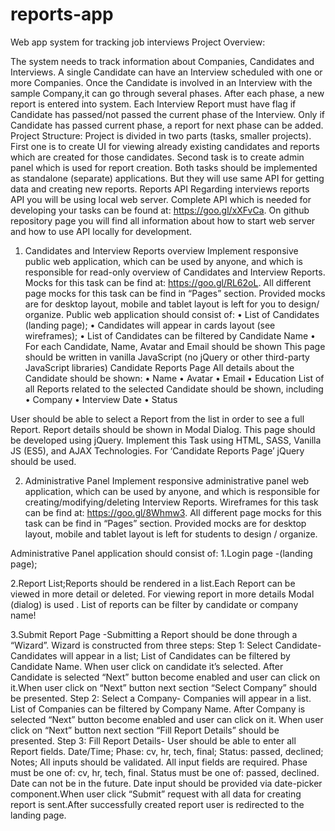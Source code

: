 # reports-app
Web app system for tracking job interviews 
Project Overview:

The system needs to track information about Companies, Candidates and Interviews.
A single Candidate can have an Interview scheduled with one or more Companies. Once the Candidate is involved in an Interview with the sample Company,it can go through several phases. After each phase, a new report is entered into system.
Each Interview Report must have flag if Candidate has passed/not passed the current phase of the
Interview. Only if Candidate has passed current phase, a report for next phase can be added.
Project Structure:
Project is divided in two parts (tasks, smaller projects).
First one is to create UI for viewing already existing candidates and reports which are created for
those candidates.
Second task is to create admin panel which is used for report creation.
Both tasks should be implemented as standalone (separate) applications. But they will use same API for
getting data and creating new reports.
Reports API
Regarding interviews reports API you will be using local web server. Complete API which is needed for developing your tasks can be found at: https://goo.gl/xXFvCa. On github repository page you will find all information about how to start web server and how to use API locally for development.

1. Candidates and Interview Reports overview
Implement responsive public web application, which can be used by anyone, and which is responsible for read-only  overview of Candidates and Interview Reports.
Mocks for this task can be find at: https://goo.gl/RL62oL.  All different page mocks for this task can be find in “Pages” section. Provided mocks are for desktop layout, mobile and tablet layout is left for you to design/ organize.
Public web application should consist of:
    •	List of Candidates (landing page);
    •	Candidates will appear in cards layout (see wireframes);
    •	List of Candidates can be filtered by Candidate Name
    •	For each Candidate, Name, Avatar and Email should be shown
This page should be written in vanilla JavaScript (no jQuery or other third-party JavaScript
libraries)
Candidate Reports Page
All details about the Candidate should be shown:
    •	Name
    •	Avatar
    •	Email
    •	Education
List of all Reports related to the selected Candidate should be shown, including
    •	Company 
    •	Interview Date
    •	Status


User should be able to select a Report from the list in order to see a full Report. Report details should be shown in Modal Dialog. This page should be developed using jQuery.
Implement this Task using HTML, SASS, Vanilla JS (ES5), and AJAX Technologies. For ‘Candidate Reports Page’ jQuery should be used.


2. Administrative Panel
Implement responsive administrative panel web application, which can be used by anyone, and which is responsible for creating/modifying/deleting Interview Reports.
Wireframes for this task can be find at: https://goo.gl/8Whmw3.
All different page mocks for this task can be find in “Pages” section. Provided mocks are for desktop layout, mobile and tablet layout is left for students to design / organize.


Administrative Panel application should consist of: 
1.Login page -(landing page); 

2.Report List;Reports should be rendered in a list.Each Report can be viewed in more detail or deleted. For viewing report in more details Modal (dialog) is used . List of reports can be filter by candidate or company name!

3.Submit Report Page -Submitting a Report should be done through a “Wizard”. 
Wizard is constructed from three steps:
    Step 1: Select Candidate-Candidates will appear in a list; List of Candidates can be filtered by Candidate Name. When user click on candidate it’s selected. After Candidate is selected “Next” button become enabled and user can click on it.When user click on “Next” button next section “Select Company” should be presented.
    Step 2: Select a Company- Companies will appear in a list. List of Companies can be filtered by Company Name. After Company is selected “Next” button become enabled and user can click
on it. When user click on “Next” button next section “Fill Report Details” should be
presented.
    Step 3: Fill Report Details- User should be able to enter all Report fields.
Date/Time;
Phase: cv, hr, tech, final;
Status: passed, declined;
Notes;
All inputs should be validated. All input fields are required. Phase must be one of: cv, hr, tech, final. Status must be one of: passed, declined. Date can not be in the future. Date input should be provided via date-picker component.When user click “Submit” request with all data for creating report is sent.After successfully created report user is redirected to the landing page.
